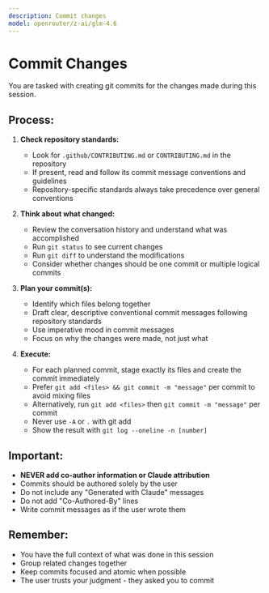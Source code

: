 ```yaml
---
description: Commit changes
model: openrouter/z-ai/glm-4.6
---
```


# Commit Changes

You are tasked with creating git commits for the changes made during this session.

## Process:

1. **Check repository standards:**
   - Look for `.github/CONTRIBUTING.md` or `CONTRIBUTING.md` in the repository
   - If present, read and follow its commit message conventions and guidelines
   - Repository-specific standards always take precedence over general conventions

2. **Think about what changed:**
   - Review the conversation history and understand what was accomplished
   - Run `git status` to see current changes
   - Run `git diff` to understand the modifications
   - Consider whether changes should be one commit or multiple logical commits

3. **Plan your commit(s):**
   - Identify which files belong together
   - Draft clear, descriptive conventional commit messages following repository standards
   - Use imperative mood in commit messages
   - Focus on why the changes were made, not just what

4. **Execute:**
   - For each planned commit, stage exactly its files and create the commit immediately
   - Prefer `git add <files> && git commit -m "message"` per commit to avoid mixing files
   - Alternatively, run `git add <files>` then `git commit -m "message"` per commit
   - Never use `-A` or `.` with git add
   - Show the result with `git log --oneline -n [number]`

## Important:
- **NEVER add co-author information or Claude attribution**
- Commits should be authored solely by the user
- Do not include any "Generated with Claude" messages
- Do not add "Co-Authored-By" lines
- Write commit messages as if the user wrote them

## Remember:
- You have the full context of what was done in this session
- Group related changes together
- Keep commits focused and atomic when possible
- The user trusts your judgment - they asked you to commit